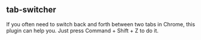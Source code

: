 
## tab-switcher
If you often need to switch back and forth between two tabs in Chrome, this plugin can help you. Just press Command + Shift + Z to do it.

